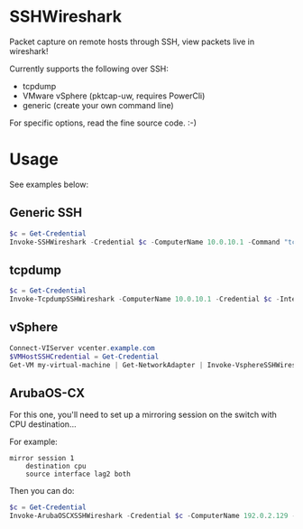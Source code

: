 # SSHWireshark
Packet capture on remote hosts through SSH, view packets live in wireshark!

Currently supports the following over SSH:

- tcpdump
- VMware vSphere (pktcap-uw, requires PowerCli)
- generic (create your own command line)

For specific options, read the fine source code. :-)

# Usage

See examples below:

## Generic SSH

```powershell
$c = Get-Credential
Invoke-SSHWireshark -Credential $c -ComputerName 10.0.10.1 -Command "tcpdump -Un -i em0_vlan10 -w -"
```

## tcpdump

```powershell
$c = Get-Credential
Invoke-TcpdumpSSHWireshark -ComputerName 10.0.10.1 -Credential $c -Interface em0_vlan10 -Expression "host 10.0.10.17"
```

## vSphere

```powershell
Connect-VIServer vcenter.example.com
$VMHostSSHCredential = Get-Credential
Get-VM my-virtual-machine | Get-NetworkAdapter | Invoke-VsphereSSHWireshark -Credential $VMHostSSHCredential
```

## ArubaOS-CX

For this one, you'll need to set up a mirroring session on the switch with CPU destination...

For example:

```
mirror session 1
    destination cpu
    source interface lag2 both
```Then you can do:```powershell$c = Get-Credential
Invoke-ArubaOSCXSSHWireshark -Credential $c -ComputerName 192.0.2.129 -Expression icmp
```